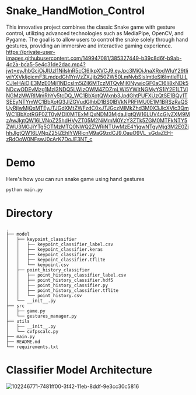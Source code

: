 # Snake_HandMotion_Control
This innovative project combines the classic Snake game with gesture control, utilizing advanced technologies such as MediaPipe, OpenCV, and Pygame. The goal is to allow users to control the snake solely through hand gestures, providing an immersive and interactive gaming experience.
https://private-user-images.githubusercontent.com/149947081/385327449-b39c8d6f-b9ab-4c2a-bca5-5e4c31de2dac.mp4?jwt=eyJhbGciOiJIUzI1NiIsInR5cCI6IkpXVCJ9.eyJpc3MiOiJnaXRodWIuY29tIiwiYXVkIjoicmF3LmdpdGh1YnVzZXJjb250ZW50LmNvbSIsImtleSI6ImtleTUiLCJleHAiOjE3MzE0MjI1NDcsIm5iZiI6MTczMTQyMjI0NywicGF0aCI6Ii8xNDk5NDcwODEvMzg1MzI3NDQ5LWIzOWM4ZDZmLWI5YWItNGMyYS1iY2E1LTVlNGMzMWRlMmRhYy5tcDQ_WC1BbXotQWxnb3JpdGhtPUFXUzQtSE1BQy1TSEEyNTYmWC1BbXotQ3JlZGVudGlhbD1BS0lBVkNPRFlMU0E1M1BRSzRaQSUyRjIwMjQxMTEyJTJGdXMtZWFzdC0xJTJGczMlMkZhd3M0X3JlcXVlc3QmWC1BbXotRGF0ZT0yMDI0MTExMlQxNDM3MjdaJlgtQW16LUV4cGlyZXM9MzAwJlgtQW16LVNpZ25hdHVyZT05M2NiMmM0YzY3ZTk5ZGM0MTFkNTY5ZWU3MGJiYTg5OTMzMTQ0NWQ2ZWRiNTUwMzE4YjgwNTgyMjg3M2E0ZjhhJlgtQW16LVNpZ25lZEhlYWRlcnM9aG9zdCJ9.OauO9VL_sGdaZEH-zRdOoW0NFswJ0cArK7DoJE3NT_c
# Demo 
Here's how you can run snake game using hand gestures 
```python
python main.py
```
# Directory
```tree
.
├── model
│   ├── keypoint_classifier
│   │   ├── keypoint_classifier_label.csv
│   │   ├── keypoint_classifier.keras
│   │   ├── keypoint_classifier.py
│   │   ├── keypoint_classifier.tflite
│   │   └── keypoint.csv
│   ├── point_history_classifier
│   │   ├── point_history_classifier_label.csv
│   │   ├── point_history_classifier.hdf5
│   │   ├── point_history_classifier.py
│   │   ├── point_history_classifier.tflite
│   │   └── point_history.csv
│   └── __init__.py
├── src
│   ├── game.py
│   └── gestures_manager.py
├── utils
│   ├── __init__.py
│   └── cvfpscalc.py
├── main.py
├── README.md
└── requirements.txt
```
# Classifier Model Architecture 
![102246771-7481ff00-3f42-11eb-8ddf-9e3cc30c5816](https://github.com/user-attachments/assets/20146fa6-7500-4207-9e34-2a6e015aaf4e)

